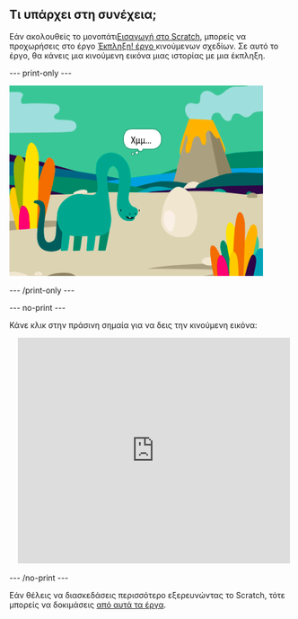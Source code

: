 ## Τι υπάρχει στη συνέχεια;

Εάν ακολουθείς το μονοπάτι[Εισαγωγή στο Scratch](https://projects.raspberrypi.org/en/pathways/scratch-intro), μπορείς να προχωρήσεις στο έργο [Έκπληξη! έργο ](https://projects.raspberrypi.org/en/projects/surprise-animation)κινούμενων σχεδίων. Σε αυτό το έργο, θα κάνεις μια κινούμενη εικόνα μιας ιστορίας με μια έκπληξη.

--- print-only ---

![Μια έκπληξη! έργο κινουμένων σχεδίων.](images/surprise-story.png)

--- /print-only ---

--- no-print ---

Κάνε κλικ στην πράσινη σημαία για να δεις την κινούμενη εικόνα:

<div class="scratch-preview" style="margin-left: 15px;">
  <iframe allowtransparency="true" width="485" height="402" src="https://scratch.mit.edu/projects/embed/495932563/?autostart=false" frameborder="0"></iframe>
</div>

--- /no-print ---

Εάν θέλεις να διασκεδάσεις περισσότερο εξερευνώντας το Scratch, τότε μπορείς να δοκιμάσεις [από αυτά τα έργα](https://projects.raspberrypi.org/en/projects?software%5B%5D=scratch&curriculum%5B%5D=%201).

